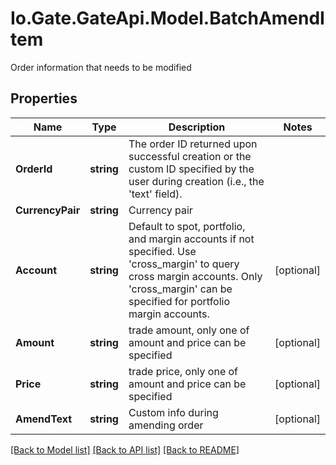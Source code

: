 
# Io.Gate.GateApi.Model.BatchAmendItem

Order information that needs to be modified

## Properties

Name | Type | Description | Notes
------------ | ------------- | ------------- | -------------
**OrderId** | **string** | The order ID returned upon successful creation or the custom ID specified by the user during creation (i.e., the &#39;text&#39; field). | 
**CurrencyPair** | **string** | Currency pair | 
**Account** | **string** | Default to spot, portfolio, and margin accounts if not specified. Use &#39;cross_margin&#39; to query cross margin accounts. Only &#39;cross_margin&#39; can be specified for portfolio margin accounts. | [optional] 
**Amount** | **string** | trade amount, only one of amount and price can be specified | [optional] 
**Price** | **string** | trade price, only one of amount and price can be specified | [optional] 
**AmendText** | **string** | Custom info during amending order | [optional] 

[[Back to Model list]](../README.md#documentation-for-models)
[[Back to API list]](../README.md#documentation-for-api-endpoints)
[[Back to README]](../README.md)
